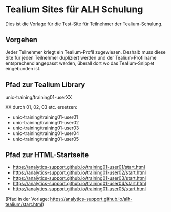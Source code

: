# Tealium Sites für ALH Schulung
Dies ist die Vorlage für die Test-Site für Teilnehmer der Tealium-Schulung.

## Vorgehen
Jeder Teilnehmer kriegt ein Tealium-Profil zugewiesen. Deshalb muss diese Site für jeden Teilnehmer dupliziert werden und der Tealium-Profilname entsprechend angepasst werden, überall dort wo das Tealium-Snippet eingebunden ist.

## Pfad zur Tealium Library
unic-training/training01-userXX

XX durch 01, 02, 03 etc. ersetzen:
* unic-training/training01-user01
* unic-training/training01-user02
* unic-training/training01-user03
* unic-training/training01-user04
* unic-training/training01-user05

## Pfad zur HTML-Startseite
* https://analytics-support.github.io/training01-user01/start.html
* https://analytics-support.github.io/training01-user02/start.html
* https://analytics-support.github.io/training01-user03/start.html
* https://analytics-support.github.io/training01-user04/start.html
* https://analytics-support.github.io/training01-user05/start.html

(Pfad in der Vorlage: https://analytics-support.github.io/alh-tealium/start.html)


